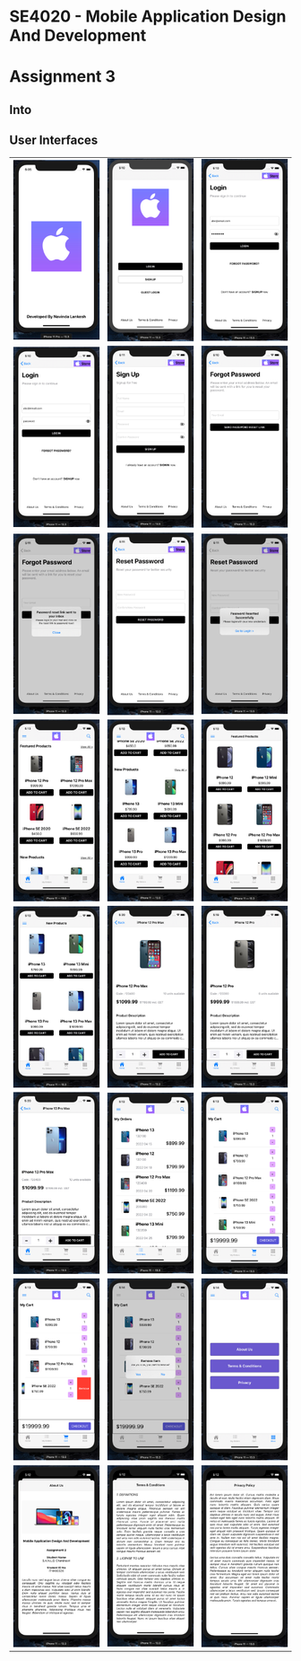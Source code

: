 # SE4020 - Mobile Application Design And Development  
# Assignment 3  

## Into  


## User Interfaces  

|  |  |  |  
|--|--|--|  
|<img src="Doc/image/image1.jpg">|<img src="Doc/image/image2.jpg">|<img src="Doc/image/image3.jpg">|  
|<img src="Doc/image/image4.jpg">|<img src="Doc/image/image5.jpg">|<img src="Doc/image/image6.jpg">|  
|<img src="Doc/image/image7.jpg">|<img src="Doc/image/image8.jpg">|<img src="Doc/image/image9.jpg">|  
|<img src="Doc/image/image10.jpg">|<img src="Doc/image/image11.jpg">|<img src="Doc/image/image12.jpg">|  
|<img src="Doc/image/image13.jpg">|<img src="Doc/image/image14.jpg">|<img src="Doc/image/image15.jpg">|  
|<img src="Doc/image/image16.jpg">|<img src="Doc/image/image17.jpg">|<img src="Doc/image/image18.jpg">|  
|<img src="Doc/image/image19.jpg">|<img src="Doc/image/image20.jpg">|<img src="Doc/image/image21.jpg">|  
|<img src="Doc/image/image22.jpg">|<img src="Doc/image/image23.jpg">|<img src="Doc/image/image24.jpg">|  

